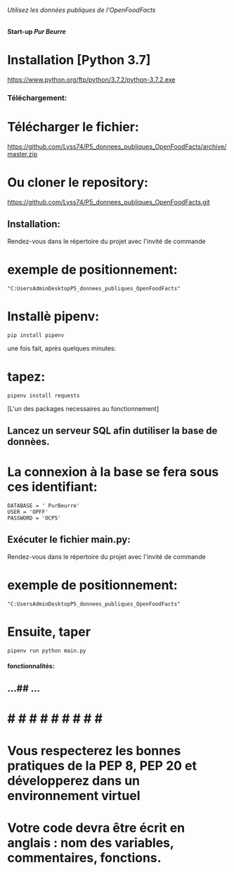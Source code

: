 ###### Utilisez les données publiques de l'OpenFoodFacts

#### Start-up *Pur Beurre*

# Installation [Python 3.7]
https://www.python.org/ftp/python/3.7.2/python-3.7.2.exe

### Téléchargement:

# Télécharger le fichier: 
https://github.com/Lyss74/P5_donnees_publiques_OpenFoodFacts/archive/master.zip

# Ou cloner le repository:
https://github.com/Lyss74/P5_donnees_publiques_OpenFoodFacts.git

## Installation:
Rendez-vous dans le répertoire du projet avec l'invité de commande

# exemple de positionnement: 
    "C:UsersAdminDesktopP5_donnees_publiques_OpenFoodFacts"

# Installè pipenv: 
    pip install pipenv

une fois fait, après quelques minutes:

# tapez: 
    pipenv install requests 
  [L'un des packages necessaires au fonctionnement]

## Lancez un serveur SQL afin dutiliser la base de donnèes.

# La connexion à la base se fera sous ces identifiant: 
    DATABASE = ' PurBeurre'
    USER = 'OPFF' 
    PASSWORD = 'OCP5' 

## Exécuter le fichier main.py:

Rendez-vous dans le répertoire du projet avec l'invité de commande

# exemple de positionnement: 
    "C:UsersAdminDesktopP5_donnees_publiques_OpenFoodFacts"

# Ensuite, taper 
    pipenv run python main.py

#### fonctionnalités:

## ...## ...

# # # # # # # # # # #

# Vous respecterez les bonnes pratiques de la PEP 8, PEP 20 et développerez dans un environnement virtuel

# Votre code devra être écrit en anglais : nom des variables, commentaires, fonctions.
